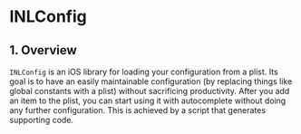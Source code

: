 # INLConfig

## 1. Overview

`INLConfig` is an iOS library for loading your configuration from a plist. Its goal is to have an easily maintainable configuration (by replacing things like global constants with a plist) without sacrificing productivity. After you add an item to the plist, you can start using it with autocomplete without doing any further configuration. This is achieved by a script that generates supporting code.

